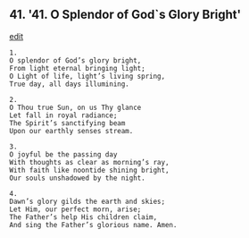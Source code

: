 
## 41.  '41. O Splendor of God\`s Glory Bright'
[edit](https://docs.google.com/document/d/1IiFH%2Dyz6YVi8y%2DZJWhwHlddg0YcqqscP/edit?mode=html)






    1.
    O splendor of God’s glory bright,
    From light eternal bringing light;
    O Light of life, light’s living spring,
    True day, all days illumining.

    2.
    O Thou true Sun, on us Thy glance
    Let fall in royal radiance;
    The Spirit’s sanctifying beam
    Upon our earthly senses stream.

    3.
    O joyful be the passing day
    With thoughts as clear as morning’s ray,
    With faith like noontide shining bright,
    Our souls unshadowed by the night.

    4.
    Dawn’s glory gilds the earth and skies;
    Let Him, our perfect morn, arise;
    The Father’s help His children claim,
    And sing the Father’s glorious name. Amen.
